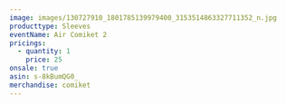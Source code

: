 ```yaml
---
image: images/130727910_1801785139979400_3153514863327711352_n.jpg
producttype: Sleeves
eventName: Air Comiket 2
pricings:
  - quantity: 1
    price: 25
onsale: true
asin: s-8kBumQG0_
merchandise: comiket
---
```

